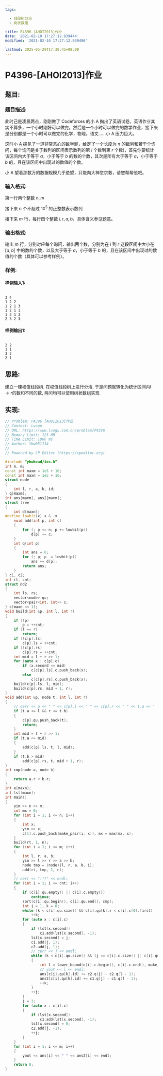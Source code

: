 ```yaml
---
tags: 

  - 线段树分治
  - 树状数组

title: P4396-[AHOI2013]作业
date: '2021-02-10 17:27:12.939444'
modified: '2021-02-10 17:27:12.939496'

lastmod: 2025-05-29T17:38:45+08:00
---
```


# P4396-[AHOI2013]作业

## 题目:

### 题目描述:

此时己是凌晨两点，刚刚做了 Codeforces 的小 A 掏出了英语试卷。英语作业其实不算多，一个小时刚好可以做完。然后是一个小时可以做完的数学作业，接下来是分别都是一个小时可以做完的化学，物理，语文……小 A 压力巨大。

这时小 A 碰见了一道非常恶心的数学题，给定了一个长度为 $n$ 的数列和若干个询问，每个询问是关于数列的区间表示数列的第 $l$ 个数到第 $r$ 个数)，首先你要统计该区间内大于等于 $a$，小于等于 $b$ 的数的个数，其次是所有大于等于 $a$，小于等于 $b$ 的，且在该区间中出现过的数值的个数。

小 A 望着那数万的数据规模几乎绝望，只能向大神您求救，请您帮帮他吧。

### 输入格式:

第一行两个整数 $n, m$

接下来 $n$ 个不超过 $10^5$ 的正整数表示数列

接下来 $m$ 行，每行四个整数 $l, r, a, b$，具体含义参见题意。

### 输出格式:

输出 $m$ 行，分别对应每个询问，输出两个数，分别为在 $l$ 到 $r$ 这段区间中大小在 $[a, b]$ 中的数的个数，以及大于等于 $a$，小于等于 $b$ 的，且在该区间中出现过的数值的个数（具体可以参考样例）。

### 样例:

#### 样例输入1:

``` 

3 4
1 2 2
1 2 1 3
1 2 1 1
1 3 1 3
2 3 2 3
```

#### 样例输出1:

``` 

2 2
1 1
3 2
2 1
```

## 思路:

建立一棵权值线段树, 在权值线段树上进行分治, 于是问题就转化为统计区间内$l\to r$的数和不同的数, 两问均可以使用树状数组实现.

## 实现:

``` cpp
// Problem: P4396 [AHOI2013]作业
// Contest: Luogu
// URL: https://www.luogu.com.cn/problem/P4396
// Memory Limit: 125 MB
// Time Limit: 1000 ms
// Author: Ybw051114
//
// Powered by CP Editor (https://cpeditor.org)

#include "ybwhead/ios.h"
int n, m;
const int maxm = 1e5 + 10;
const int maxn = 1e5 + 10;
struct node
{
    int l, r, a, b, id;
} q[maxm];
int ans[maxm], ans2[maxm];
struct tree
{
    int d[maxn];
#define lowbit(x) x & -x
    void add(int p, int c)
    {
        for (; p <= n; p += lowbit(p))
            d[p] += c;
    }
    int q(int p)
    {
        int ans = 0;
        for (; p; p -= lowbit(p))
            ans += d[p];
        return ans;
    }
} c1, c2;
int rt, cnt;
struct nd2
{
    int ls, rs;
    vector<node> qu;
    vector<pair<int, int>> c;
} c[maxn << 1];
void build(int &p, int l, int r)
{
    if (!p)
        p = ++cnt;
    if (l == r)
        return;
    if (!c[p].ls)
        c[p].ls = ++cnt;
    if (!c[p].rs)
        c[p].rs = ++cnt;
    int mid = l + r >> 1;
    for (auto x : c[p].c)
        if (x.second <= mid)
            c[c[p].ls].c.push_back(x);
        else
            c[c[p].rs].c.push_back(x);
    build(c[p].ls, l, mid);
    build(c[p].rs, mid + 1, r);
}
void add(int &p, node t, int l, int r)
{
    // cerr << p << " " << c[p].l << " " << c[p].r << " " << t.a << ' ' << t.b << endl;
    if (t.a <= l && r <= t.b)
    {
        c[p].qu.push_back(t);
        return;
    }
    int mid = l + r >> 1;
    if (t.a <= mid)
    {
        add(c[p].ls, t, l, mid);
    }
    if (t.b > mid)
        add(c[p].rs, t, mid + 1, r);
}
int cmp(node a, node b)
{
    return a.r < b.r;
}
int e[maxn];
int lst[maxn];
int main()
{
    yin >> n >> m;
    int mx = 0;
    for (int i = 1; i <= n; i++)
    {
        int x;
        yin >> x;
        c[1].c.push_back(make_pair(i, x)), mx = max(mx, x);
    }
    build(rt, 1, n);
    for (int i = 1; i <= m; i++)
    {
        int l, r, a, b;
        yin >> l >> r >> a >> b;
        node tmp = (node){l, r, a, b, i};
        add(rt, tmp, 1, n);
    }
    // cerr << "!!!" << endl;
    for (int i = 1; i <= cnt; i++)
    {
        if (c[i].qu.empty() || c[i].c.empty())
            continue;
        sort(c[i].qu.begin(), c[i].qu.end(), cmp);
        int j = 1, k = 0;
        while (k < c[i].qu.size() && c[i].qu[k].r < c[i].c[0].first)
            ++k;
        for (auto x : c[i].c)
        {
            if (lst[x.second])
                c1.add(lst[x.second], -1);
            lst[x.second] = j;
            c1.add(j, 1);
            c2.add(j, 1);
            // cerr << j << endl;
            while (k < c[i].qu.size() && (j == c[i].c.size() || c[i].qu[k].r < c[i].c[j].first))
            {
                int l = lower_bound(c[i].c.begin(), c[i].c.end(), make_pair(c[i].qu[k].l, 0)) - c[i].c.begin() + 1;
                // yout << l << endl;
                ans[c[i].qu[k].id] += c2.q(j) - c2.q(l - 1);
                ans2[c[i].qu[k].id] += c1.q(j) - c1.q(l - 1);
                ++k;
            }
            ++j;
        }
        j = 1;
        for (auto x : c[i].c)
        {
            if (lst[x.second])
                c1.add(lst[x.second], -1);
            lst[x.second] = 0;
            c2.add(j, -1);
            ++j;
        }
    }
    for (int i = 1; i <= m; i++)
    {
        yout << ans[i] << " " << ans2[i] << endl;
    }
    return 0;
}
```
